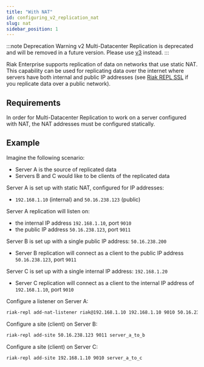 ```yaml
---
title: "With NAT"
id: configuring_v2_replication_nat
slug: nat
sidebar_position: 1
---
```


[config v2 ssl]: ../../configuring/v2-multi-datacenter/ssl.md

:::note Deprecation Warning
v2 Multi-Datacenter Replication is deprecated and will be removed in a future version. Please use [v3](../../configuring/v3-multi-datacenter/nat.md) instead.
:::

Riak Enterprise supports replication of data on networks that use static
NAT. This capability can be used for replicating data over the internet
where servers have both internal and public IP addresses (see [Riak
REPL SSL][config v2 ssl] if you replicate data over a public network).

## Requirements

In order for Multi-Datacenter Replication to work on a server configured
with NAT, the NAT addresses must be configured statically.

## Example

Imagine the following scenario:

* Server A is the source of replicated data
* Servers B and C would like to be clients of the replicated data

Server A is set up with static NAT, configured for IP addresses:

* `192.168.1.10` (internal) and `50.16.238.123` (public)

Server A replication will listen on:

* the internal IP address `192.168.1.10`, port `9010`
* the public IP address `50.16.238.123`, port `9011`

Server B is set up with a single public IP address: `50.16.238.200`

* Server B replication will connect as a client to the public IP
  address `50.16.238.123`, port `9011`

Server C is set up with a single internal IP address: `192.168.1.20`

* Server C replication will connect as a client to the internal IP
  address of `192.168.1.10`, port `9010`

Configure a listener on Server A:

```bash
riak-repl add-nat-listener riak@192.168.1.10 192.168.1.10 9010 50.16.238.123 9011
```

Configure a site (client) on Server B:

```bash
riak-repl add-site 50.16.238.123 9011 server_a_to_b
```

Configure a site (client) on Server C:

```bash
riak-repl add-site 192.168.1.10 9010 server_a_to_c
```

